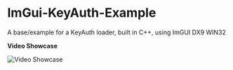 # ImGui-KeyAuth-Example
 A base/example for a KeyAuth loader, built in C++, using ImGUI DX9 WIN32

**Video Showcase**

![Video Showcase](https://github.com/ifBars/ImGuiDX9-KeyAuth-Loader-Example/assets/114284668/58b8f539-3a2a-48c8-8025-0b861578504f.gif)
